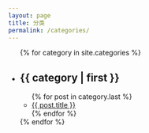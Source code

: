 ```yaml
---
layout: page
title: 分类
permalink: /categories/
---
```


<ul>
{% for category in site.categories %}
  <li>
    <h2>{{ category | first }}</h2>
    <ul>
      {% for post in category.last %}
        <li><a href="{{ post.url }}">{{ post.title }}</a></li>
      {% endfor %}
    </ul>
  </li>
{% endfor %}
</ul>
